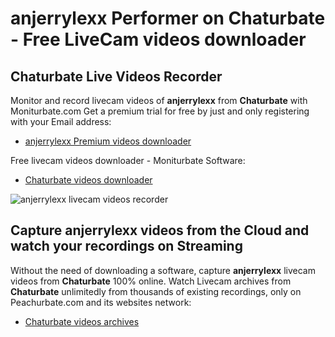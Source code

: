 # anjerrylexx Performer on Chaturbate - Free LiveCam videos downloader

## Chaturbate Live Videos Recorder

Monitor and record livecam videos of **anjerrylexx** from **Chaturbate** with Moniturbate.com
Get a premium trial for free by just and only registering with your Email address:
* [anjerrylexx Premium videos downloader](https://moniturbate.com/request-demo-licence-key.html)

Free livecam videos downloader - Moniturbate Software:
* [Chaturbate videos downloader](https://moniturbate.com/moniturbate-download-software.html)

![anjerrylexx livecam videos recorder](https://peachurnet.com/templates/moniturbate-software.png)


## Capture anjerrylexx videos from the Cloud and watch your recordings on Streaming

Without the need of downloading a software, capture **anjerrylexx** livecam videos from **Chaturbate** 100% online.
Watch Livecam archives from **Chaturbate** unlimitedly from thousands of existing recordings, only on Peachurbate.com and its websites network:
* [Chaturbate videos archives](https://peachurnet.com/)